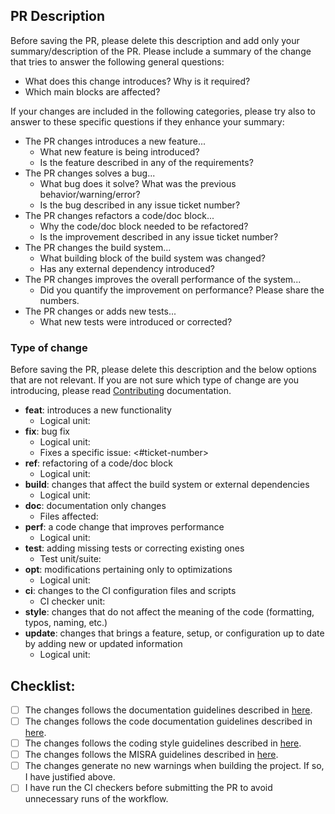 ## PR Description

Before saving the PR, please delete this description and add only your summary/description of the PR.
Please include a summary of the change that tries to answer the following general questions:
- What does this change introduces? Why is it required?
- Which main blocks are affected?

If your changes are included in the following categories, please try also to answer to these specific questions if they enhance your summary:
- The PR changes introduces a new feature...
  - What new feature is being introduced?
  - Is the feature described in any of the requirements?
- The PR changes solves a bug...
  - What bug does it solve? What was the previous behavior/warning/error?
  - Is the bug described in any issue ticket number?
- The PR changes refactors a code/doc block...
  - Why the code/doc block needed to be refactored?
  - Is the improvement described in any issue ticket number?
- The PR changes the build system...
  - What building block of the build system was changed?
  - Has any external dependency introduced?
- The PR changes improves the overall performance of the system...
  - Did you quantify the improvement on performance? Please share the numbers.
- The PR changes or adds new tests...
  - What new tests were introduced or corrected?

### Type of change

Before saving the PR, please delete this description and the below options that are not relevant.
If you are not sure which type of change are you introducing, please read [Contributing](https://github.com/bao-project/bao-docs/blob/main/source/development/contributing.rst) documentation.

- **feat**: introduces a new functionality
  - Logical unit: <name>
- **fix**: bug fix
  - Logical unit: <name>
  - Fixes a specific issue: <#ticket-number>
- **ref**: refactoring of a code/doc block
  - Logical unit: <name>
- **build**: changes that affect the build system or external dependencies
  - Logical unit: <name>
- **doc**: documentation only changes
  - Files affected: <name>
- **perf**: a code change that improves performance
  - Logical unit: <name>
- **test**: adding missing tests or correcting existing ones
  - Test unit/suite: <name>
- **opt**: modifications pertaining only to optimizations
  - Logical unit: <name>
- **ci**: changes to the CI configuration files and scripts
  - CI checker unit: <name>
- **style**: changes that do not affect the meaning of the code (formatting, typos, naming, etc.)
- **update**: changes that brings a feature, setup, or configuration up to date by adding new or updated information
  - Logical unit: <name>

## Checklist:

- [ ] The changes follows the documentation guidelines described in [here](https://github.com/bao-project/bao-docs/blob/main/source/development/doc_guidelines.rst).
- [ ] The changes follows the code documentation guidelines described in [here](https://github.com/bao-project/bao-docs/blob/main/source/development/code_documentation.rst).
- [ ] The changes follows the coding style guidelines described in [here](https://github.com/bao-project/bao-docs/blob/main/source/development/coding_style.rst).
- [ ] The changes follows the MISRA guidelines described in [here](https://github.com/bao-project/bao-docs/blob/main/source/development/misra.rst).
- [ ] The changes generate no new warnings when building the project. If so, I have justified above.
- [ ] I have run the CI checkers before submitting the PR to avoid unnecessary runs of the workflow.
